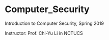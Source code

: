 # Computer_Security

Introduction to Computer Security, Spring 2019

Instructor: Prof. Chi-Yu Li in NCTUCS